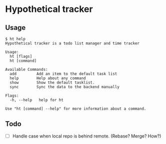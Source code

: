 # Hypothetical tracker

## Usage

```shell
$ ht help
Hypothetical tracker is a todo list manager and time tracker

Usage:
  ht [flags]
  ht [command]

Available Commands:
  add         Add an item to the default task list
  help        Help about any command
  show        Show the default tasklist.
  sync        Sync the data to the backend manually

Flags:
  -h, --help   help for ht

Use "ht [command] --help" for more information about a command.
```

## Todo

- [ ] Handle case when local repo is behind remote. (Rebase? Merge? How?)